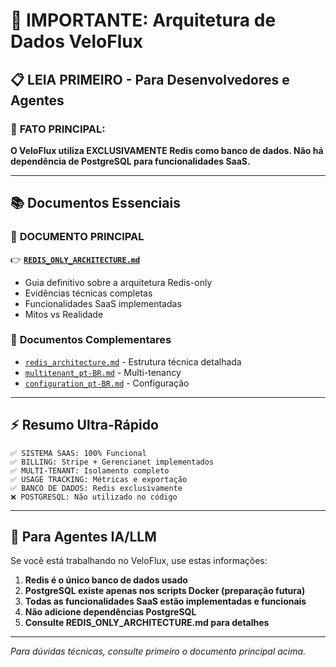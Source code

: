 # 🔴 IMPORTANTE: Arquitetura de Dados VeloFlux

## 📋 **LEIA PRIMEIRO - Para Desenvolvedores e Agentes**

### 🎯 **FATO PRINCIPAL**: 
**O VeloFlux utiliza EXCLUSIVAMENTE Redis como banco de dados. Não há dependência de PostgreSQL para funcionalidades SaaS.**

---

## 📚 **Documentos Essenciais**

### 🔗 **DOCUMENTO PRINCIPAL**
👉 **[`REDIS_ONLY_ARCHITECTURE.md`](./REDIS_ONLY_ARCHITECTURE.md)** 
- Guia definitivo sobre a arquitetura Redis-only
- Evidências técnicas completas
- Funcionalidades SaaS implementadas
- Mitos vs Realidade

### 📖 **Documentos Complementares**
- [`redis_architecture.md`](./redis_architecture.md) - Estrutura técnica detalhada
- [`multitenant_pt-BR.md`](./multitenant_pt-BR.md) - Multi-tenancy
- [`configuration_pt-BR.md`](./configuration_pt-BR.md) - Configuração

---

## ⚡ **Resumo Ultra-Rápido**

```
✅ SISTEMA SAAS: 100% Funcional
✅ BILLING: Stripe + Gerencianet implementados
✅ MULTI-TENANT: Isolamento completo
✅ USAGE TRACKING: Métricas e exportação
✅ BANCO DE DADOS: Redis exclusivamente
❌ POSTGRESQL: Não utilizado no código
```

---

## 🚨 **Para Agentes IA/LLM**

Se você está trabalhando no VeloFlux, use estas informações:

1. **Redis é o único banco de dados usado**
2. **PostgreSQL existe apenas nos scripts Docker (preparação futura)**
3. **Todas as funcionalidades SaaS estão implementadas e funcionais**
4. **Não adicione dependências PostgreSQL**
5. **Consulte REDIS_ONLY_ARCHITECTURE.md para detalhes**

---

*Para dúvidas técnicas, consulte primeiro o documento principal acima.*
